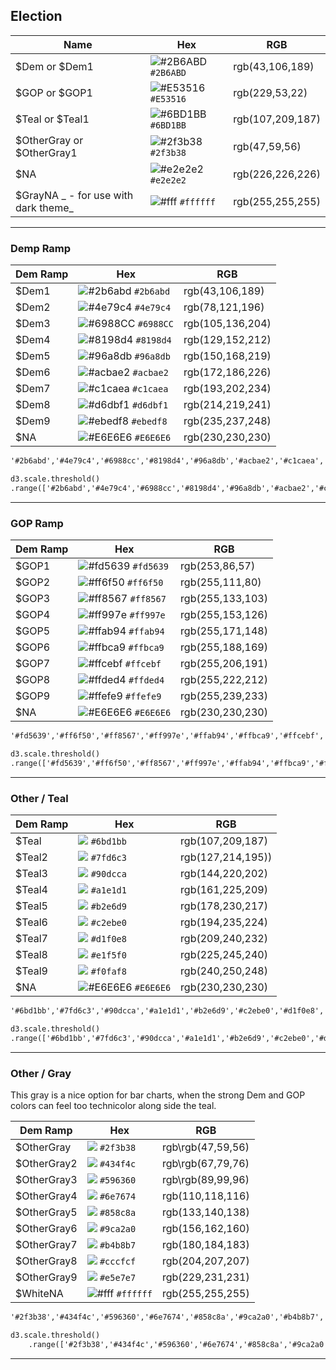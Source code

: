 
## Election




| Name | Hex | RGB |
| --- | --- | --- |
| $Dem or $Dem1 | ![\#2B6ABD](https://placehold.it/15/2B6ABD/000000?text=+) `#2B6ABD` | rgb(43,106,189) |
| $GOP or $GOP1 | ![\#E53516](https://placehold.it/15/E53516/000000?text=+) `#E53516` | rgb(229,53,22) |
| $Teal or $Teal1 |  ![\#6BD1BB](https://placehold.it/15/6BD1BB/000000?text=+) `#6BD1BB` | rgb(107,209,187) |
| $OtherGray or $OtherGray1 |  ![\#2f3b38](https://placehold.it/15/2f3b38/000000?text=+) `#2f3b38` | rgb(47,59,56)|
| $NA |  ![\#e2e2e2](https://placehold.it/15/e2e2e2/000000?text=+) `#e2e2e2` | rgb(226,226,226)|
| $GrayNA _ - for use with dark theme_|  ![\#fff](https://placehold.it/15/ffffff/000000?text=+) `#ffffff` | rgb(255,255,255)|





---

### Demp Ramp

| Dem Ramp | Hex | RGB |
| --- | --- | --- |
| $Dem1 | ![\#2b6abd](https://placehold.it/15/2b6abd/000000?text=+) `#2b6abd` | rgb(43,106,189) |
| $Dem2 | ![\#4e79c4](https://placehold.it/15/4e79c4/000000?text=+) `#4e79c4` | rgb(78,121,196) |
| $Dem3 | ![\#6988CC](https://placehold.it/15/6988CC/000000?text=+) `#6988CC` | rgb(105,136,204) |
| $Dem4 | ![\#8198d4](https://placehold.it/15/8198d4/000000?text=+) `#8198d4` | rgb(129,152,212) |
| $Dem5 | ![\#96a8db](https://placehold.it/15/96a8db/000000?text=+) `#96a8db` | rgb(150,168,219) |
| $Dem6 | ![\#acbae2](https://placehold.it/15/acbae2/000000?text=+) `#acbae2` | rgb(172,186,226) |
| $Dem7 | ![\#c1caea](https://placehold.it/15/c1caea/000000?text=+) `#c1caea` | rgb(193,202,234) |
| $Dem8 | ![\#d6dbf1](https://placehold.it/15/d6dbf1/000000?text=+) `#d6dbf1` | rgb(214,219,241) |
| $Dem9 | ![\#ebedf8](https://placehold.it/15/ebedf8/000000?text=+) `#ebedf8` | rgb(235,237,248) |
| $NA |  ![\#E6E6E6](https://placehold.it/15/E6E6E6/000000?text=+) `#E6E6E6` | rgb(230,230,230)|


```html
'#2b6abd','#4e79c4','#6988cc','#8198d4','#96a8db','#acbae2','#c1caea','#d6dbf1','#ebedf8','#ffffff'
```

```html
d3.scale.threshold()
.range(['#2b6abd','#4e79c4','#6988cc','#8198d4','#96a8db','#acbae2','#c1caea','#d6dbf1','#ebedf8','#ffffff']);
```

---

### GOP Ramp

| Dem Ramp | Hex | RGB |
| --- | --- | --- |
| $GOP1 | ![\#fd5639](https://placehold.it/15/fd5639/000000?text=+) `#fd5639` | rgb(253,86,57) |
| $GOP2 | ![\#ff6f50](https://placehold.it/15/ff6f50/000000?text=+) `#ff6f50` | rgb(255,111,80) |
| $GOP3 | ![\#ff8567](https://placehold.it/15/ff8567/000000?text=+) `#ff8567` | rgb(255,133,103) |
| $GOP4 | ![\#ff997e](https://placehold.it/15/ff997e/000000?text=+) `#ff997e` | rgb(255,153,126) |
| $GOP5 | ![\#ffab94](https://placehold.it/15/ffab94/000000?text=+) `#ffab94` | rgb(255,171,148) |
| $GOP6 | ![\#ffbca9](https://placehold.it/15/ffbca9/000000?text=+) `#ffbca9` | rgb(255,188,169) |
| $GOP7 | ![\#ffcebf](https://placehold.it/15/ffcebf/000000?text=+) `#ffcebf` | rgb(255,206,191) |
| $GOP8 | ![\#ffded4](https://placehold.it/15/ffded4/000000?text=+) `#ffded4` | rgb(255,222,212) |
| $GOP9 | ![\#ffefe9](https://placehold.it/15/ffefe9/000000?text=+) `#ffefe9` | rgb(255,239,233) |
| $NA |  ![\#E6E6E6](https://placehold.it/15/E6E6E6/000000?text=+) `#E6E6E6` | rgb(230,230,230)|



```html
'#fd5639','#ff6f50','#ff8567','#ff997e','#ffab94','#ffbca9','#ffcebf','#ffded4','#ffefe9','#ffffff'
```

```html
d3.scale.threshold()
.range(['#fd5639','#ff6f50','#ff8567','#ff997e','#ffab94','#ffbca9','#ffcebf','#ffded4','#ffefe9','#ffffff']);
```

---

### Other / Teal


| Dem Ramp | Hex | RGB |
| --- | --- | --- |
| $Teal | ![](https://placehold.it/15/6bd1bb/000000?text=+) `#6bd1bb` | rgb(107,209,187) |
| $Teal2 | ![](https://placehold.it/15/7fd6c3/000000?text=+) `#7fd6c3` | rgb(127,214,195)) |
| $Teal3 | ![](https://placehold.it/15/90dcca/000000?text=+) `#90dcca` | rgb(144,220,202) |
| $Teal4 | ![](https://placehold.it/15/a1e1d1/000000?text=+) `#a1e1d1` | rgb(161,225,209)|
| $Teal5 | ![](https://placehold.it/15/b2e6d9/000000?text=+) `#b2e6d9` | rgb(178,230,217)|
| $Teal6 | ![](https://placehold.it/15/c2ebe0/000000?text=+) `#c2ebe0` | rgb(194,235,224) |
| $Teal7 | ![](https://placehold.it/15/d1f0e8/000000?text=+) `#d1f0e8` | rgb(209,240,232) |
| $Teal8 | ![](https://placehold.it/15/e1f5f0/000000?text=+) `#e1f5f0` | rgb(225,245,240) |
| $Teal9 | ![](https://placehold.it/15/f0faf8/000000?text=+) `#f0faf8` | rgb(240,250,248) |
| $NA |  ![\#E6E6E6](https://placehold.it/15/E6E6E6/000000?text=+) `#E6E6E6` | rgb(230,230,230)|



```html
'#6bd1bb','#7fd6c3','#90dcca','#a1e1d1','#b2e6d9','#c2ebe0','#d1f0e8','#e1f5f0','#f0faf8','#ffffff'
```  

```html
d3.scale.threshold()
.range(['#6bd1bb','#7fd6c3','#90dcca','#a1e1d1','#b2e6d9','#c2ebe0','#d1f0e8','#e1f5f0','#f0faf8','#ffffff']);

```

---

### Other / Gray

This gray is a nice option for bar charts, when the strong Dem and GOP colors can feel too technicolor along side the teal.

| Dem Ramp | Hex | RGB |
| --- | --- | --- |
| $OtherGray | ![](https://placehold.it/15/2f3b38/000000?text=+) `#2f3b38` | rgb\rgb(47,59,56) |
| $OtherGray2 | ![](https://placehold.it/15/434f4c/000000?text=+) `#434f4c` | rgb\rgb(67,79,76) |
| $OtherGray3 | ![](https://placehold.it/15/596360/000000?text=+) `#596360` | rgb\rgb(89,99,96) |
| $OtherGray4 | ![](https://placehold.it/15/6e7674/000000?text=+) `#6e7674` | rgb(110,118,116) |
| $OtherGray5 | ![](https://placehold.it/15/858c8a/000000?text=+) `#858c8a` | rgb(133,140,138) |
| $OtherGray6 | ![](https://placehold.it/15/9ca2a0/000000?text=+) `#9ca2a0` | rgb(156,162,160) |
| $OtherGray7 | ![](https://placehold.it/15/b4b8b7/000000?text=+) `#b4b8b7` | rgb(180,184,183) |
| $OtherGray8 | ![](https://placehold.it/15/cccfcf/000000?text=+) `#cccfcf` | rgb(204,207,207) |
| $OtherGray9 | ![](https://placehold.it/15/e5e7e7/000000?text=+) `#e5e7e7` | rgb(229,231,231) |
| $WhiteNA |  ![\#fff](https://placehold.it/15/ffffff/000000?text=+) `#ffffff` | rgb(255,255,255)|


```html
'#2f3b38','#434f4c','#596360','#6e7674','#858c8a','#9ca2a0','#b4b8b7','#cccfcf','#e5e7e7','#ffffff'

```

```html
d3.scale.threshold()
    .range(['#2f3b38','#434f4c','#596360','#6e7674','#858c8a','#9ca2a0','#b4b8b7','#cccfcf','#e5e7e7','#ffffff']);
```
---



